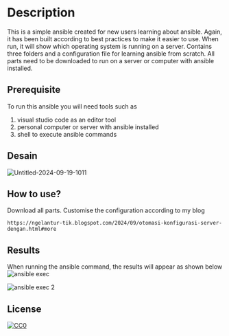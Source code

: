 # Description

This is a simple ansible created for new users learning about ansible. Again, it has been built according to best practices to make it easier to use. When run, it will show which operating system is running on a server. Contains three folders and a configuration file for learning ansible from scratch. All parts need to be downloaded to run on a server or computer with ansible installed.

## Prerequisite

To run this ansible you will need tools such as
1. visual studio code as an editor tool
2. personal computer or server with ansible installed
3. shell to execute ansible commands

## Desain

![Untitled-2024-09-19-1011](https://github.com/user-attachments/assets/4110db8e-9cc5-4567-a79d-130dfab95330)

## How to use?

Download all parts. Customise the configuration according to my blog
```
https://ngelantur-tik.blogspot.com/2024/09/otomasi-konfigurasi-server-dengan.html#more
```

## Results

When running the ansible command, the results will appear as shown below
![ansible exec](https://github.com/user-attachments/assets/d30d1a00-a953-4ae3-bfae-491dde82013e)

![ansible exec 2](https://github.com/user-attachments/assets/0368c932-12c1-4ced-ac59-b59ca4b28632)


## License

[![CC0](http://mirrors.creativecommons.org/presskit/buttons/88x31/svg/cc-zero.svg)](LICENSE)
